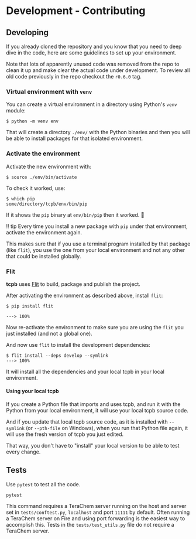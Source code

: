 # Development - Contributing

## Developing

If you already cloned the repository and you know that you need to deep dive in the code, here are some guidelines to set up your environment.

Note that lots of apparently unused code was removed from the repo to clean it up and make clear the actual code under development. To review all old code previously in the repo checkout the `r0.6.0` tag.

### Virtual environment with `venv`

You can create a virtual environment in a directory using Python's `venv` module:

```console
$ python -m venv env
```

That will create a directory `./env/` with the Python binaries and then you will be able to install packages for that isolated environment.

### Activate the environment

Activate the new environment with:

```console
$ source ./env/bin/activate
```

To check it worked, use:

```console
$ which pip
some/directory/tcpb/env/bin/pip
```

If it shows the `pip` binary at `env/bin/pip` then it worked. 🎉

‼️ tip
Every time you install a new package with `pip` under that environment, activate the environment again.

This makes sure that if you use a terminal program installed by that package (like `flit`), you use the one from your local environment and not any other that could be installed globally.

### Flit

**tcpb** uses <a href="https://flit.readthedocs.io/en/latest/index.html" class="external-link" target="_blank">Flit</a> to build, package and publish the project.

After activating the environment as described above, install `flit`:

```console
$ pip install flit

---> 100%
```

Now re-activate the environment to make sure you are using the `flit` you just installed (and not a global one).

And now use `flit` to install the development dependencies:

```console
$ flit install --deps develop --symlink
---> 100%
```

It will install all the dependencies and your local tcpb in your local environment.

#### Using your local tcpb

If you create a Python file that imports and uses tcpb, and run it with the Python from your local environment, it will use your local tcpb source code.

And if you update that local tcpb source code, as it is installed with `--symlink` (or `--pth-file` on Windows), when you run that Python file again, it will use the fresh version of tcpb you just edited.

That way, you don't have to "install" your local version to be able to test every change.

## Tests

Use `pytest` to test all the code.

```console
pytest
```

This command requires a TeraChem server running on the host and server set in `tests/conftest.py`, `localhost` and port `11111` by default. Often running a TeraChem server on Fire and using port forwarding is the easiest way to accomplish this. Tests in the `tests/test_utils.py` file do not require a TeraChem server.
